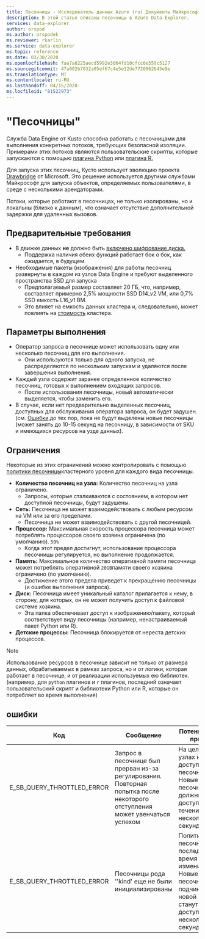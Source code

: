 ```yaml
---
title: Песочницы - Исследователь данных Azure (ru) Документы Майкрософт
description: В этой статье описаны песочницы в Azure Data Explorer.
services: data-explorer
author: orspod
ms.author: orspodek
ms.reviewer: rkarlin
ms.service: data-explorer
ms.topic: reference
ms.date: 03/30/2020
ms.openlocfilehash: faa7a8225aecd5992e3064fd10cfcc0e559c5127
ms.sourcegitcommit: 47a002b7032a05ef67c4e5e12de7720062645e9e
ms.translationtype: MT
ms.contentlocale: ru-RU
ms.lasthandoff: 04/15/2020
ms.locfileid: "81522973"
---
```

# <a name="sandboxes"></a>"Песочницы"

Служба Data Engine от Kusto способна работать с песочницами для выполнения конкретных потоков, требующих безопасной изоляции.
Примерами этих потоков являются пользовательские скрипты, которые запускаются с помощью [плагина Python](../query/pythonplugin.md) или [плагина R.](../query/rplugin.md)

Для запуска этих песочниц, Кусто использует эволюцию проекта [Drawbridge](https://www.microsoft.com/research/project/drawbridge/) от Microsoft. Это решение используется другими службами Майкрософт для запуска объектов, определяемых пользователями, в среде с несколькими арендаторами.

Потоки, которые работают в песочницах, не только изолированы, но и локальны (близко к данным), что означает отсутствие дополнительной задержки для удаленных вызовов.

## <a name="prerequisites"></a>Предварительные требования

* В движке данных **не** должно быть [включено шифрование диска.](https://docs.microsoft.com/azure/data-explorer/security#data-encryption)
  * Поддержка наличия обеих функций работает бок о бок, как ожидается, в будущем.
* Необходимые пакеты (изображения) для работы песочниц развернуты в каждом из узлов Data Engine и требуют выделенного пространства SSD для запуска
  * Предполагаемый размер составляет 20 ГБ, что, например, составляет примерно 2,5% мощности SSD D14_v2 VM, или 0,7% SSD емкость L16_v1 ВМ.
  * Это влияет на емкость данных кластера и, следовательно, может повлиять на [стоимость](https://azure.microsoft.com/pricing/details/data-explorer) кластера.

## <a name="runtime"></a>Параметры выполнения

* Оператор запроса в песочнице может использовать одну или несколько песочниц для его выполнения.
  * Они используются только для одного запуска, не распределяются по нескольким запускам и удаляются после завершения выполнения.
* Каждый узла содержит заранее определенное количество песочниц, готовых к выполнением входящих запросов.
  * После использования песочницы, новый автоматически выделяется, чтобы заменить его.
* В случае, если нет предварительно выделенных песочниц, доступных для обслуживания оператора запроса, он будет задушен.
  (см. [Ошибки,](#errors)до тех пор, пока не будут выделены новые песочницы (может занять до 10-15 секунд на песочницу, в зависимости от SKU и имеющихся ресурсов на узде данных).

## <a name="limitations"></a>Ограничения

Некоторые из этих ограничений можно контролировать с помощью [политики песочницы](../management/sandboxpolicy.md)кластерного уровня для каждого вида песочницы.

* **Количество песочниц на узла:** Количество песочниц на узла ограничено.
  * Запросы, которые сталкиваются с состоянием, в котором нет доступной песочницы, будут задушены.
* **Сеть:** Песочница не может взаимодействовать с любым ресурсом на VM или за его пределами.
  * Песочница не может взаимодействовать с другой песочницей.
* **Процессор:** Максимальная скорость процессора песочница может потреблять процессоров своего хозяина ограничена (по умолчанию). `50%`
  * Когда этот предел достигнут, использование процессора песочницы регулируется, но выполнение продолжается.
* **Память:** Максимальное количество оперативной памяти песочница может потреблять оперативной `20GB`памяти своего хозяина ограничено (по умолчанию).
  * Достижение этого предела приведет к прекращению песочницы (и ошибке выполнения запроса).
* **Диск:** Песочница имеет уникальный каталог прилагается к нему, в сторону, для которых, он не может получить доступ к файловой системе хозяина.
  * Эта папка обеспечивает доступ к изображению/пакету, который соответствует виду песочницы (например, ненастраиваемый пакет Python или R).
* **Детские процессы:** Песочница блокируется от нереста детских процессов.

> [!NOTE]
> Использование ресурсов в песочнице зависит не только от размера данных, обрабатываемых в рамках запроса, но и от логики, которая работает в песочнице, и от реализации используемых ею библиотек.
> (например, для `python` плагинов и `r` плагинов, последний означает пользовательский скрипт и библиотеки Python или R, которые он потребляет во время выполнения)

## <a name="errors"></a>ошибки

|Код                      |Сообщение                                                                                        |Потенциальная причина                                                                                                    |
|--------------------------|-----------------------------------------------------------------------------------------------|--------------------------------------------------------------------------------------------------------------------|
|E_SB_QUERY_THROTTLED_ERROR|Запрос в песочнице был прерван из-за регулирования. Повторная попытка после некоторого отступления может увенчаться успехом   |На целевом узлах нет доступных песочниц. Новые песочницы должны стать доступными в течение нескольких секунд         |
|E_SB_QUERY_THROTTLED_ERROR|Песочницы рода ''kind' еще не были инициализированы                                       |Политика песочницы в последнее время изменилась. Новые песочницы, подчиняющиеся новой политике, станут доступны через несколько секунд|